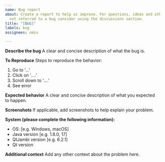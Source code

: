 ```yaml
---
name: Bug report
about: Create a report to help us improve. For questions, ideas and other messages
  not referred to a bug consider using the discussions section.
title: "[BUG]"
labels: bug
assignees: omix

---
```


**Describe the bug**
A clear and concise description of what the bug is.

**To Reproduce**
Steps to reproduce the behavior:
1. Go to '...'
2. Click on '....'
3. Scroll down to '....'
4. See error

**Expected behavior**
A clear and concise description of what you expected to happen.

**Screenshots**
If applicable, add screenshots to help explain your problem.

**System (please complete the following information):**
 - OS: [e.g. Windows, macOS]
 - Java version [e.g. 1.8.0, 17]
 - QtJambi version [e.g. 6.2.1]
- Qt version

**Additional context**
Add any other context about the problem here.
